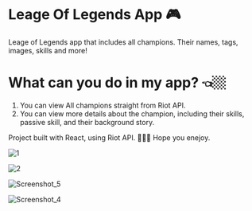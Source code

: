 # Leage Of Legends App 🎮
 
Leage of Legends app that includes all champions. 
Their names, tags, images, skills and more!
 
 # What can you do in my app? 👈🏼
 1. You can view All champions straight from Riot API.
 2. You can view more details about the champion, including their skills,
 passive skill, and their background story.
 
 Project built with React, using Riot API. 👩🏽‍💻
 Hope you enejoy.
 
 ![1](https://user-images.githubusercontent.com/102725041/191100775-d6624c4e-fd3e-40fd-bfa6-0c74f8024ee8.png)
 
 ![2](https://user-images.githubusercontent.com/102725041/191100840-362139f1-4c7a-4cc9-8e86-1dd2cd2c6ce8.png)

![Screenshot_5](https://user-images.githubusercontent.com/102725041/191100927-57968895-b916-4b15-b6e2-c997f3fbd394.png)

![Screenshot_4](https://user-images.githubusercontent.com/102725041/191100955-129e4b6f-1f0a-45ae-90cd-b02d9a153a4c.png)
